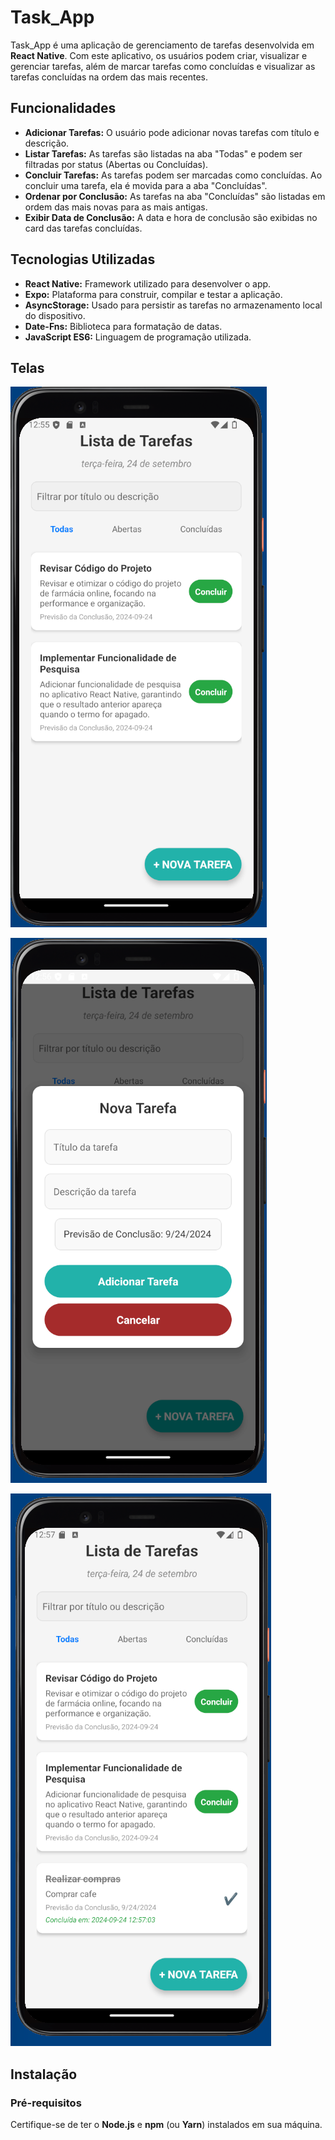 # Task_App

Task_App é uma aplicação de gerenciamento de tarefas desenvolvida em **React Native**. Com este aplicativo, os usuários podem criar, visualizar e gerenciar tarefas, além de marcar tarefas como concluídas e visualizar as tarefas concluídas na ordem das mais recentes.

## Funcionalidades

- **Adicionar Tarefas:** O usuário pode adicionar novas tarefas com título e descrição.
- **Listar Tarefas:** As tarefas são listadas na aba "Todas" e podem ser filtradas por status (Abertas ou Concluídas).
- **Concluir Tarefas:** As tarefas podem ser marcadas como concluídas. Ao concluir uma tarefa, ela é movida para a aba "Concluídas".
- **Ordenar por Conclusão:** As tarefas na aba "Concluídas" são listadas em ordem das mais novas para as mais antigas.
- **Exibir Data de Conclusão:** A data e hora de conclusão são exibidas no card das tarefas concluídas.

## Tecnologias Utilizadas

- **React Native:** Framework utilizado para desenvolver o app.
- **Expo:** Plataforma para construir, compilar e testar a aplicação.
- **AsyncStorage:** Usado para persistir as tarefas no armazenamento local do dispositivo.
- **Date-Fns:** Biblioteca para formatação de datas.
- **JavaScript ES6:** Linguagem de programação utilizada.

## Telas

![alt text](image-1.png)

![alt text](image-2.png)

![alt text](image-3.png)

## Instalação

### Pré-requisitos

Certifique-se de ter o **Node.js** e **npm** (ou **Yarn**) instalados em sua máquina.



